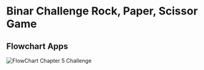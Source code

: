 # Binar Challenge Rock, Paper, Scissor Game

## Flowchart Apps
![FlowChart Chapter 5 Challenge](https://user-images.githubusercontent.com/94110628/218422534-bb32e0a3-12c2-4dcf-8da1-f090101ed485.jpg)
